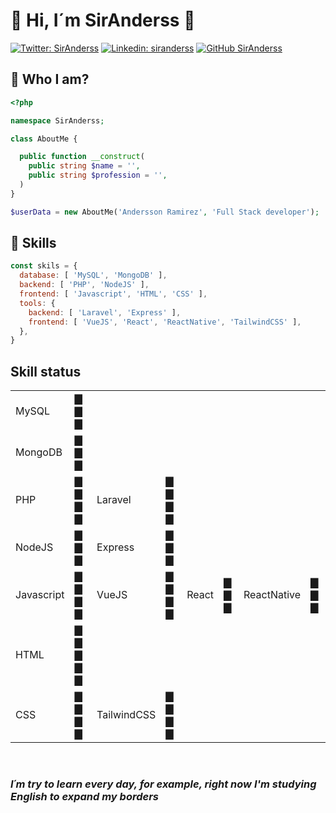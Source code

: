 # &#128060; Hi, I´m SirAnderss &#128126;

[![Twitter: SirAnderss](https://img.shields.io/twitter/follow/SirAnderss?style=social)](https://twitter.com/SirAnderss)
[![Linkedin: siranderss](https://img.shields.io/badge/-siranderss-blue?style=flat-square&logo=Linkedin&logoColor=white&link=https://www.linkedin.com/in/siranderss/)](https://www.linkedin.com/in/siranderss/)
[![GitHub SirAnderss](https://img.shields.io/github/followers/SirAnderss?label=follow&style=social)](https://github.com/SirAnderss)

## &#128204; Who I am?

```PHP
<?php

namespace SirAnderss;

class AboutMe {

  public function __construct(
    public string $name = '',
    public string $profession = '',
  )
}

$userData = new AboutMe('Andersson Ramirez', 'Full Stack developer');


```

## &#128295; Skills

```javascript
const skils = {
  database: [ 'MySQL', 'MongoDB' ],
  backend: [ 'PHP', 'NodeJS' ],
  frontend: [ 'Javascript', 'HTML', 'CSS' ],
  tools: {
    backend: [ 'Laravel', 'Express' ],
    frontend: [ 'VueJS', 'React', 'ReactNative', 'TailwindCSS' ],
  },
}
```

## Skill status
<table border=0>
  <tr>
    <td>MySQL</td>
    <td>&#9607; &#9607; &#9607;</td>
  </tr>
  <tr>
    <td>MongoDB</td>
    <td>&#9607; &#9607; &#9607;</td>
  </tr>
  <tr>
    <td>PHP</td>
    <td>&#9607; &#9607; &#9607; &#9607;</td>
    <td>Laravel</td>
    <td>&#9607; &#9607; &#9607; &#9607;</td>
  </tr>
  <tr>
    <td>NodeJS</td>
    <td>&#9607; &#9607; &#9607;</td>
    <td>Express</td>
    <td>&#9607; &#9607; &#9607;</td>
  </tr>
  <tr>
    <td>Javascript</td>
    <td>&#9607; &#9607; &#9607; &#9607;</td>
    <td>VueJS</td>
    <td>&#9607; &#9607; &#9607; &#9607;</td>
    <td>React</td>
    <td>&#9607; &#9607; &#9607;</td>
    <td>ReactNative</td>
    <td>&#9607; &#9607; &#9607;</td>
  </tr>
  <tr>
    <td>HTML</td>
    <td>&#9607; &#9607; &#9607; &#9607; &#9607;</td>
  </tr>
  <tr>
    <td>CSS</td>
    <td>&#9607; &#9607; &#9607; &#9607;</td>
    <td>TailwindCSS</td>
    <td>&#9607; &#9607; &#9607; &#9607;</td>
  </tr>
</table>
<br/>

### *<strong>I´m try to learn every day</strong>, for example, right now I'm studying English to expand my borders*

<!--
**SirAnderss/SirAnderss** is a ✨ _special_ ✨ repository because its `README.md` (this file) appears on your GitHub profile.

Here are some ideas to get you started:

- 🔭 I’m currently working on ...
- 🌱 I’m currently learning ...
- 👯 I’m looking to collaborate on ...
- 🤔 I’m looking for help with ...
- 💬 Ask me about ...
- 📫 How to reach me: ...
- 😄 Pronouns: ...
- ⚡ Fun fact: ...
-->

